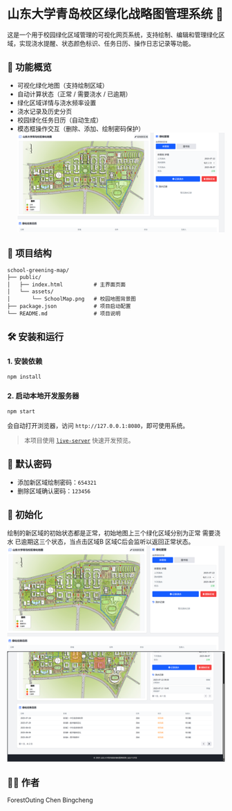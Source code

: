 # 山东大学青岛校区绿化战略图管理系统 🌿

这是一个用于校园绿化区域管理的可视化网页系统，支持绘制、编辑和管理绿化区域，实现浇水提醒、状态颜色标识、任务日历、操作日志记录等功能。

## 🚀 功能概览

- 可视化绿化地图（支持绘制区域）
- 自动计算状态（正常 / 需要浇水 / 已逾期）
- 绿化区域详情与浇水频率设置
- 浇水记录及历史分页
- 校园绿化任务日历（自动生成）
- 模态框操作交互（删除、添加、绘制密码保护）
![alt text](<屏幕截图 2025-07-22 172542-2.png>)

## 📂 项目结构

```
school-greening-map/
├── public/
│   ├── index.html          # 主界面页面
│   └── assets/
│       └── SchoolMap.png   # 校园地图背景图
├── package.json            # 项目启动配置
└── README.md               # 项目说明
```

## 🛠️ 安装和运行

### 1. 安装依赖

```bash
npm install
```

### 2. 启动本地开发服务器

```bash
npm start
```

会自动打开浏览器，访问 `http://127.0.0.1:8080`，即可使用系统。

> 本项目使用 [`live-server`](https://www.npmjs.com/package/live-server) 快速开发预览。

## 🔐 默认密码

- 添加新区域绘制密码：`654321`
- 删除区域确认密码：`123456`

## 📸 初始化

绘制的新区域的初始状态都是正常，初始地图上三个绿化区域分别为正常 需要浇水 已逾期这三个状态，当点击区域B 区域C后会监听以返回正常状态。
![alt text](<屏幕截图 2025-07-22 172542-1.png>)
![alt text](<屏幕截图 2025-07-22 172159.png>)

## 🧑‍💻 作者

ForestOuting
Chen Bingcheng
